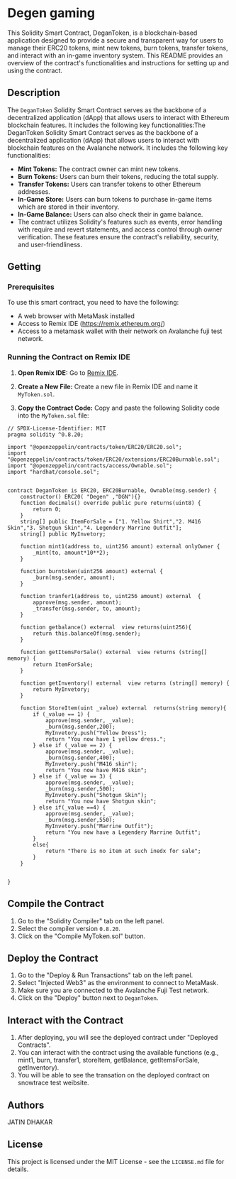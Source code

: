# Degen gaming

This Solidity Smart Contract, DeganToken, is a blockchain-based application designed to provide a secure and transparent way for users to manage their ERC20 tokens, mint new tokens, burn tokens, transfer tokens, and interact with an in-game inventory system. This README provides an overview of the contract's functionalities and instructions for setting up and using the contract.

## Description

The `DeganToken` Solidity Smart Contract serves as the backbone of a decentralized application (dApp) that allows users to interact with Ethereum blockchain features. It includes the following key functionalities:The DeganToken Solidity Smart Contract serves as the backbone of a decentralized application (dApp) that allows users to interact with blockchain features on the Avalanche network. It includes the following key functionalities:

* **Mint Tokens:** The contract owner can mint new tokens.
* **Burn Tokens:** Users can burn their tokens, reducing the total supply.
* **Transfer Tokens:** Users can transfer tokens to other Ethereum addresses.
* **In-Game Store:** Users can burn tokens to purchase in-game items which are stored in their inventory.
* **In-Game Balance:** Users can also check their in game balance.
* The contract utilizes Solidity's features such as events, error handling with require and revert statements, and access control through owner verification. These features ensure the contract's reliability, security, and user-friendliness.

## Getting 

### Prerequisites

To use this smart contract, you need to have the following:

* A web browser with MetaMask installed
* Access to Remix IDE (https://remix.ethereum.org/)
* Access to a metamask wallet with their network on Avalanche fuji test network.

### Running the Contract on Remix IDE

1. **Open Remix IDE:**
   Go to [Remix IDE](https://remix.ethereum.org/).

2. **Create a New File:**
   Create a new file in Remix IDE and name it `MyToken.sol`.

3. **Copy the Contract Code:**
   Copy and paste the following Solidity code into the `MyToken.sol` file:
```
// SPDX-License-Identifier: MIT
pragma solidity ^0.8.20;

import "@openzeppelin/contracts/token/ERC20/ERC20.sol";
import "@openzeppelin/contracts/token/ERC20/extensions/ERC20Burnable.sol";
import "@openzeppelin/contracts/access/Ownable.sol";
import "hardhat/console.sol";


contract DeganToken is ERC20, ERC20Burnable, Ownable(msg.sender) {
    constructor() ERC20( "Degen" ,"DGN"){}
    function decimals() override public pure returns(uint8) {
        return 0;
    }
    string[] public ItemForSale = ["1. Yellow Shirt","2. M416 Skin","3. Shotgun Skin","4. Legendery Marrine Outfit"]; 
    string[] public MyInvetory;
    
    function mint1(address to, uint256 amount) external onlyOwner {
        _mint(to, amount*10**2);
    }

    function burntoken(uint256 amount) external {
        _burn(msg.sender, amount);
    }

    function tranfer1(address to, uint256 amount) external  {
        approve(msg.sender, amount);
        _transfer(msg.sender, to, amount);
    }

    function getbalance() external  view returns(uint256){
        return this.balanceOf(msg.sender);
    }

    function getItemsForSale() external  view returns (string[] memory) {
        return ItemForSale;
    }

    function getInventory() external  view returns (string[] memory) {
        return MyInvetory;
    }

    function StoreItem(uint _value) external  returns(string memory){
        if (_value == 1) {
            approve(msg.sender, _value);
            _burn(msg.sender,200);
            MyInvetory.push("Yellow Dress");
            return "You now have 1 yellow dress.";
        } else if (_value == 2) {
            approve(msg.sender, _value);
            _burn(msg.sender,400);
            MyInvetory.push("M416 skin");
            return "You now have M416 skin";
        } else if (_value == 3) {
            approve(msg.sender, _value);
            _burn(msg.sender,500);            
            MyInvetory.push("Shotgun Skin");
            return "You now have Shotgun skin";
        } else if(_value ==4) {
            approve(msg.sender, _value);
            _burn(msg.sender,550);
            MyInvetory.push("Marrine Outfit");
            return "You now have a Legendery Marrine Outfit";
        }
        else{
            return "There is no item at such inedx for sale";
        }
    }


}

 ```

## Compile the Contract

1. Go to the "Solidity Compiler" tab on the left panel.
2. Select the compiler version `0.8.20`.
3. Click on the "Compile MyToken.sol" button.


## Deploy the Contract

1. Go to the "Deploy & Run Transactions" tab on the left panel.
2. Select "Injected Web3" as the environment to connect to MetaMask.
3. Make sure you are connected to the Avalanche Fuji Test network.
4. Click on the "Deploy" button next to `DeganToken`.

## Interact with the Contract

1. After deploying, you will see the deployed contract under "Deployed Contracts".
2. You can interact with the contract using the available functions (e.g., mint1, burn, transfer1, storeItem, getBalance, getItemsForSale, getInventory).
3. You will be able to see the transation on the deployed contract on snowtrace test weibsite.

## Authors

JATIN DHAKAR

## License

This project is licensed under the MIT License - see the `LICENSE.md` file for details.

